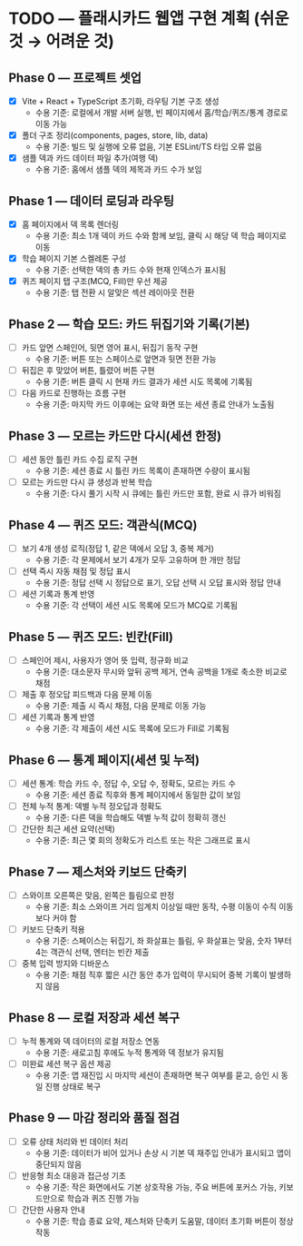 # TODO — 플래시카드 웹앱 구현 계획 (쉬운 것 → 어려운 것)

## Phase 0 — 프로젝트 셋업
- [x] Vite + React + TypeScript 초기화, 라우팅 기본 구조 생성
  - 수용 기준: 로컬에서 개발 서버 실행, 빈 페이지에서 홈/학습/퀴즈/통계 경로로 이동 가능
- [x] 폴더 구조 정리(components, pages, store, lib, data)
  - 수용 기준: 빌드 및 실행에 오류 없음, 기본 ESLint/TS 타입 오류 없음
- [x] 샘플 덱과 카드 데이터 파일 추가(여행 덱)
  - 수용 기준: 홈에서 샘플 덱의 제목과 카드 수가 보임

## Phase 1 — 데이터 로딩과 라우팅
- [x] 홈 페이지에서 덱 목록 렌더링
  - 수용 기준: 최소 1개 덱이 카드 수와 함께 보임, 클릭 시 해당 덱 학습 페이지로 이동
- [x] 학습 페이지 기본 스켈레톤 구성
  - 수용 기준: 선택한 덱의 총 카드 수와 현재 인덱스가 표시됨
- [x] 퀴즈 페이지 탭 구조(MCQ, Fill)만 우선 제공
  - 수용 기준: 탭 전환 시 알맞은 섹션 레이아웃 전환

## Phase 2 — 학습 모드: 카드 뒤집기와 기록(기본)
- [ ] 카드 앞면 스페인어, 뒷면 영어 표시, 뒤집기 동작 구현
  - 수용 기준: 버튼 또는 스페이스로 앞면과 뒷면 전환 가능
- [ ] 뒤집은 후 맞았어 버튼, 틀렸어 버튼 구현
  - 수용 기준: 버튼 클릭 시 현재 카드 결과가 세션 시도 목록에 기록됨
- [ ] 다음 카드로 진행하는 흐름 구현
  - 수용 기준: 마지막 카드 이후에는 요약 화면 또는 세션 종료 안내가 노출됨

## Phase 3 — 모르는 카드만 다시(세션 한정)
- [ ] 세션 동안 틀린 카드 수집 로직 구현
  - 수용 기준: 세션 종료 시 틀린 카드 목록이 존재하면 수량이 표시됨
- [ ] 모르는 카드만 다시 큐 생성과 반복 학습
  - 수용 기준: 다시 풀기 시작 시 큐에는 틀린 카드만 포함, 완료 시 큐가 비워짐

## Phase 4 — 퀴즈 모드: 객관식(MCQ)
- [ ] 보기 4개 생성 로직(정답 1, 같은 덱에서 오답 3, 중복 제거)
  - 수용 기준: 각 문제에서 보기 4개가 모두 고유하며 한 개만 정답
- [ ] 선택 즉시 자동 채점 및 정답 표시
  - 수용 기준: 정답 선택 시 정답으로 표기, 오답 선택 시 오답 표시와 정답 안내
- [ ] 세션 기록과 통계 반영
  - 수용 기준: 각 선택이 세션 시도 목록에 모드가 MCQ로 기록됨

## Phase 5 — 퀴즈 모드: 빈칸(Fill)
- [ ] 스페인어 제시, 사용자가 영어 뜻 입력, 정규화 비교
  - 수용 기준: 대소문자 무시와 앞뒤 공백 제거, 연속 공백을 1개로 축소한 비교로 채점
- [ ] 제출 후 정오답 피드백과 다음 문제 이동
  - 수용 기준: 제출 시 즉시 채점, 다음 문제로 이동 가능
- [ ] 세션 기록과 통계 반영
  - 수용 기준: 각 제출이 세션 시도 목록에 모드가 Fill로 기록됨

## Phase 6 — 통계 페이지(세션 및 누적)
- [ ] 세션 통계: 학습 카드 수, 정답 수, 오답 수, 정확도, 모르는 카드 수
  - 수용 기준: 세션 종료 직후와 통계 페이지에서 동일한 값이 보임
- [ ] 전체 누적 통계: 덱별 누적 정오답과 정확도
  - 수용 기준: 다른 덱을 학습해도 덱별 누적 값이 정확히 갱신
- [ ] 간단한 최근 세션 요약(선택)
  - 수용 기준: 최근 몇 회의 정확도가 리스트 또는 작은 그래프로 표시

## Phase 7 — 제스처와 키보드 단축키
- [ ] 스와이프 오른쪽은 맞음, 왼쪽은 틀림으로 판정
  - 수용 기준: 최소 스와이프 거리 임계치 이상일 때만 동작, 수평 이동이 수직 이동보다 커야 함
- [ ] 키보드 단축키 적용
  - 수용 기준: 스페이스는 뒤집기, 좌 화살표는 틀림, 우 화살표는 맞음, 숫자 1부터 4는 객관식 선택, 엔터는 빈칸 제출
- [ ] 중복 입력 방지와 디바운스
  - 수용 기준: 채점 직후 짧은 시간 동안 추가 입력이 무시되어 중복 기록이 발생하지 않음

## Phase 8 — 로컬 저장과 세션 복구
- [ ] 누적 통계와 덱 데이터의 로컬 저장소 연동
  - 수용 기준: 새로고침 후에도 누적 통계와 덱 정보가 유지됨
- [ ] 미완료 세션 복구 옵션 제공
  - 수용 기준: 앱 재진입 시 마지막 세션이 존재하면 복구 여부를 묻고, 승인 시 동일 진행 상태로 복구

## Phase 9 — 마감 정리와 품질 점검
- [ ] 오류 상태 처리와 빈 데이터 처리
  - 수용 기준: 데이터가 비어 있거나 손상 시 기본 덱 재주입 안내가 표시되고 앱이 중단되지 않음
- [ ] 반응형 최소 대응과 접근성 기초
  - 수용 기준: 작은 화면에서도 기본 상호작용 가능, 주요 버튼에 포커스 가능, 키보드만으로 학습과 퀴즈 진행 가능
- [ ] 간단한 사용자 안내
  - 수용 기준: 학습 종료 요약, 제스처와 단축키 도움말, 데이터 초기화 버튼이 정상 작동
